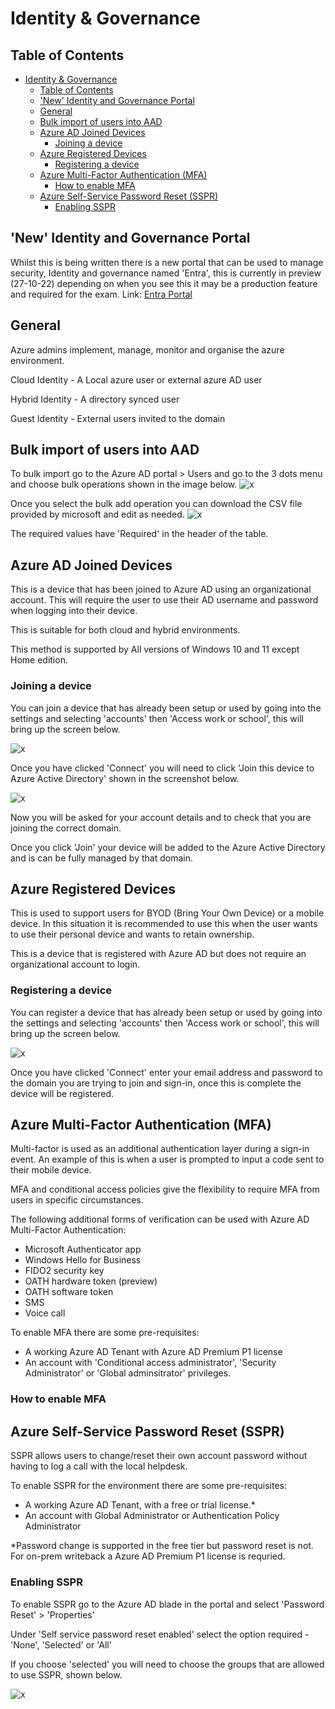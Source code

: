 # Identity & Governance

## Table of Contents

- [Identity & Governance](#identity--governance)
  - [Table of Contents](#table-of-contents)
  - ['New' Identity and Governance Portal](#new-identity-and-governance-portal)
  - [General](#general)
  - [Bulk import of users into AAD](#bulk-import-of-users-into-aad)
  - [Azure AD Joined Devices](#azure-ad-joined-devices)
    - [Joining a device](#joining-a-device)
  - [Azure Registered Devices](#azure-registered-devices)
    - [Registering a device](#registering-a-device)
  - [Azure Multi-Factor Authentication (MFA)](#azure-multi-factor-authentication-mfa)
    - [How to enable MFA](#how-to-enable-mfa)
  - [Azure Self-Service Password Reset (SSPR)](#azure-self-service-password-reset-sspr)
    - [Enabling SSPR](#enabling-sspr)


## 'New' Identity and Governance Portal

Whilst this is being written there is a new portal that can be used to manage security, Identity and governance named 'Entra', this is currently in preview (27-10-22) depending on when you see this it may be a production feature and required for the exam. Link: [Entra Portal](https://entra.microsoft.com)

## General

Azure admins implement, manage, monitor and organise the azure environment.

Cloud Identity - A Local azure user or external azure AD user

Hybrid Identity - A directory synced user

Guest Identity - External users invited to the domain

## Bulk import of users into AAD

To bulk import go to the Azure AD portal > Users and go to the 3 dots menu and choose bulk operations shown in the image below.
![x](images/bulk_create_option.png)

Once you select the bulk add operation you can download the CSV file provided by microsoft and edit as needed.
![x](images/bulk_create_users_form.png)

The required values have 'Required' in the header of the table.

## Azure AD Joined Devices

This is a device that has been joined to Azure AD using an organizational account. This will require the user to use their AD username and password when logging into their device.

This is suitable for both cloud and hybrid environments.

This method is supported by All versions of Windows 10 and 11 except Home edition.

### Joining a device

You can join a device that has already been setup or used by going into the settings and selecting 'accounts' then 'Access work or school', this will bring up the screen below.

![x](images/ad_join_settings.png)

Once you have clicked 'Connect' you will need to click 'Join this device to Azure Active Directory' shown in the screenshot below.

![x](images/join_aad_setting.png)

Now you will be asked for your account details and to check that you are joining the correct domain.

Once you click 'Join' your device will be added to the Azure Active Directory and is can be fully managed by that domain.

## Azure Registered Devices

This is used to support users for BYOD (Bring Your Own Device) or a mobile device. In this situation it is recommended to use this when the user wants to use their personal device and wants to retain ownership.

This is a device that is registered with Azure AD but does not require an organizational account to login.

### Registering a device

You can register a device that has already been setup or used by going into the settings and selecting 'accounts' then 'Access work or school', this will bring up the screen below.

![x](images/ad_join_settings.png)

Once you have clicked 'Connect' enter your email address and password to the domain you are trying to join and sign-in, once this is complete the device will be registered.

## Azure Multi-Factor Authentication (MFA)

Multi-factor is used as an additional authentication layer during a sign-in event. An example of this is when a user is prompted to input a code sent to their mobile device.

MFA and conditional access policies give the flexibility to require MFA from users in specific circumstances.

The following additional forms of verification can be used with Azure AD Multi-Factor Authentication:

- Microsoft Authenticator app
- Windows Hello for Business
- FIDO2 security key
- OATH hardware token (preview)
- OATH software token
- SMS
- Voice call

To enable MFA there are some pre-requisites:

- A working Azure AD Tenant with Azure AD Premium P1 license
- An account with 'Conditional access administrator', 'Security Administrator' or 'Global adminsitrator' privileges.

### How to enable MFA

## Azure Self-Service Password Reset (SSPR)

SSPR allows users to change/reset their own account password without having to log a call with the local helpdesk.

To enable SSPR for the environment there are some pre-requisites:

- A working Azure AD Tenant, with a free or trial license.*
- An account with Global Administrator or Authentication Policy Administrator

*Password change is supported in the free tier but password reset is not. For on-prem writeback a Azure AD Premium P1 license is requried.

### Enabling SSPR

To enable SSPR go to the Azure AD blade in the portal and select 'Password Reset' > 'Properties'

Under 'Self service password reset enabled' select the option required - 'None', 'Selected' or 'All'

If you choose 'selected' you will need to choose the groups that are allowed to use SSPR, shown below.

![x](images/enable_sspr.png)
